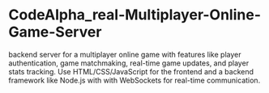 # CodeAlpha_real-Multiplayer-Online-Game-Server
backend server for a multiplayer online game with features like player authentication, game matchmaking, real-time game updates, and player stats tracking. Use HTML/CSS/JavaScript for the frontend and a backend framework like Node.js with with WebSockets for real-time communication.
